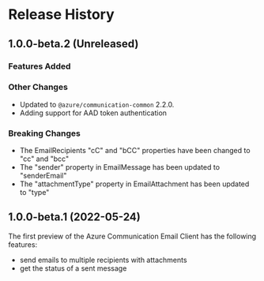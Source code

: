 # Release History

## 1.0.0-beta.2 (Unreleased)

### Features Added

### Other Changes

- Updated to `@azure/communication-common` 2.2.0.
- Adding support for AAD token authentication

### Breaking Changes

- The EmailRecipients "cC" and "bCC" properties have been changed to "cc" and "bcc"
- The "sender" property in EmailMessage has been updated to "senderEmail"
- The "attachmentType" property in EmailAttachment has been updated to "type"

## 1.0.0-beta.1 (2022-05-24)

The first preview of the Azure Communication Email Client has the following features:

- send emails to multiple recipients with attachments
- get the status of a sent message
